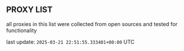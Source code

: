 ## PROXY LIST

all proxies in this list were collected from open sources and tested for functionality

last update: `2025-03-21 22:51:55.333401+00:00` UTC